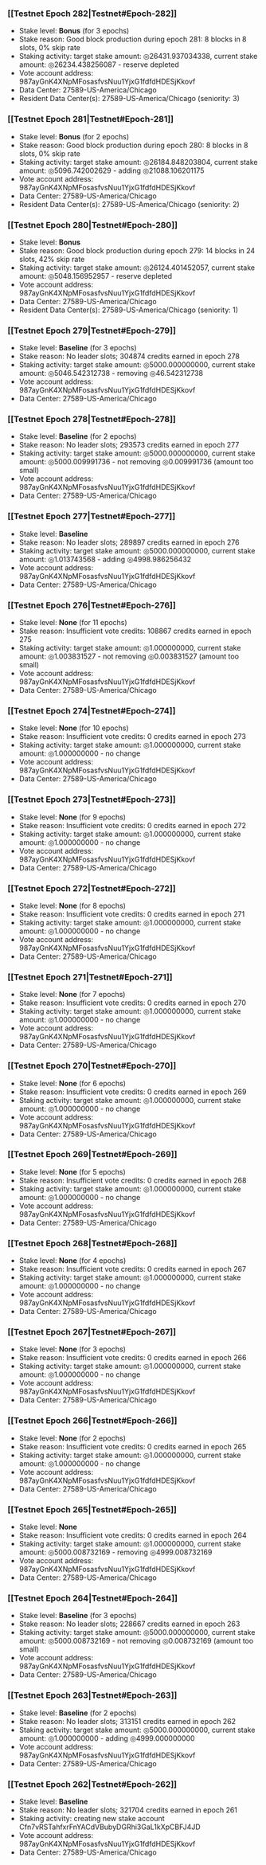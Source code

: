 ### [[Testnet Epoch 282|Testnet#Epoch-282]]
* Stake level: **Bonus** (for 3 epochs)
* Stake reason: Good block production during epoch 281: 8 blocks in 8 slots, 0% skip rate
* Staking activity: target stake amount: ◎26431.937034338, current stake amount: ◎26234.438256087 - reserve depleted
* Vote account address: 987ayGnK4XNpMFosasfvsNuu1YjxG1fdfdHDESjKkovf
* Data Center: 27589-US-America/Chicago
* Resident Data Center(s): 27589-US-America/Chicago (seniority: 3)
### [[Testnet Epoch 281|Testnet#Epoch-281]]
* Stake level: **Bonus** (for 2 epochs)
* Stake reason: Good block production during epoch 280: 8 blocks in 8 slots, 0% skip rate
* Staking activity: target stake amount: ◎26184.848203804, current stake amount: ◎5096.742002629 - adding ◎21088.106201175
* Vote account address: 987ayGnK4XNpMFosasfvsNuu1YjxG1fdfdHDESjKkovf
* Data Center: 27589-US-America/Chicago
* Resident Data Center(s): 27589-US-America/Chicago (seniority: 2)
### [[Testnet Epoch 280|Testnet#Epoch-280]]
* Stake level: **Bonus**
* Stake reason: Good block production during epoch 279: 14 blocks in 24 slots, 42% skip rate
* Staking activity: target stake amount: ◎26124.401452057, current stake amount: ◎5048.156952957 - reserve depleted
* Vote account address: 987ayGnK4XNpMFosasfvsNuu1YjxG1fdfdHDESjKkovf
* Data Center: 27589-US-America/Chicago
* Resident Data Center(s): 27589-US-America/Chicago (seniority: 1)
### [[Testnet Epoch 279|Testnet#Epoch-279]]
* Stake level: **Baseline** (for 3 epochs)
* Stake reason: No leader slots; 304874 credits earned in epoch 278
* Staking activity: target stake amount: ◎5000.000000000, current stake amount: ◎5046.542312738 - removing ◎46.542312738
* Vote account address: 987ayGnK4XNpMFosasfvsNuu1YjxG1fdfdHDESjKkovf
* Data Center: 27589-US-America/Chicago
### [[Testnet Epoch 278|Testnet#Epoch-278]]
* Stake level: **Baseline** (for 2 epochs)
* Stake reason: No leader slots; 293573 credits earned in epoch 277
* Staking activity: target stake amount: ◎5000.000000000, current stake amount: ◎5000.009991736 - not removing ◎0.009991736 (amount too small)
* Vote account address: 987ayGnK4XNpMFosasfvsNuu1YjxG1fdfdHDESjKkovf
* Data Center: 27589-US-America/Chicago
### [[Testnet Epoch 277|Testnet#Epoch-277]]
* Stake level: **Baseline**
* Stake reason: No leader slots; 289897 credits earned in epoch 276
* Staking activity: target stake amount: ◎5000.000000000, current stake amount: ◎1.013743568 - adding ◎4998.986256432
* Vote account address: 987ayGnK4XNpMFosasfvsNuu1YjxG1fdfdHDESjKkovf
* Data Center: 27589-US-America/Chicago
### [[Testnet Epoch 276|Testnet#Epoch-276]]
* Stake level: **None** (for 11 epochs)
* Stake reason: Insufficient vote credits: 108867 credits earned in epoch 275
* Staking activity: target stake amount: ◎1.000000000, current stake amount: ◎1.003831527 - not removing ◎0.003831527 (amount too small)
* Vote account address: 987ayGnK4XNpMFosasfvsNuu1YjxG1fdfdHDESjKkovf
* Data Center: 27589-US-America/Chicago
### [[Testnet Epoch 274|Testnet#Epoch-274]]
* Stake level: **None** (for 10 epochs)
* Stake reason: Insufficient vote credits: 0 credits earned in epoch 273
* Staking activity: target stake amount: ◎1.000000000, current stake amount: ◎1.000000000 - no change
* Vote account address: 987ayGnK4XNpMFosasfvsNuu1YjxG1fdfdHDESjKkovf
* Data Center: 27589-US-America/Chicago
### [[Testnet Epoch 273|Testnet#Epoch-273]]
* Stake level: **None** (for 9 epochs)
* Stake reason: Insufficient vote credits: 0 credits earned in epoch 272
* Staking activity: target stake amount: ◎1.000000000, current stake amount: ◎1.000000000 - no change
* Vote account address: 987ayGnK4XNpMFosasfvsNuu1YjxG1fdfdHDESjKkovf
* Data Center: 27589-US-America/Chicago
### [[Testnet Epoch 272|Testnet#Epoch-272]]
* Stake level: **None** (for 8 epochs)
* Stake reason: Insufficient vote credits: 0 credits earned in epoch 271
* Staking activity: target stake amount: ◎1.000000000, current stake amount: ◎1.000000000 - no change
* Vote account address: 987ayGnK4XNpMFosasfvsNuu1YjxG1fdfdHDESjKkovf
* Data Center: 27589-US-America/Chicago
### [[Testnet Epoch 271|Testnet#Epoch-271]]
* Stake level: **None** (for 7 epochs)
* Stake reason: Insufficient vote credits: 0 credits earned in epoch 270
* Staking activity: target stake amount: ◎1.000000000, current stake amount: ◎1.000000000 - no change
* Vote account address: 987ayGnK4XNpMFosasfvsNuu1YjxG1fdfdHDESjKkovf
* Data Center: 27589-US-America/Chicago
### [[Testnet Epoch 270|Testnet#Epoch-270]]
* Stake level: **None** (for 6 epochs)
* Stake reason: Insufficient vote credits: 0 credits earned in epoch 269
* Staking activity: target stake amount: ◎1.000000000, current stake amount: ◎1.000000000 - no change
* Vote account address: 987ayGnK4XNpMFosasfvsNuu1YjxG1fdfdHDESjKkovf
* Data Center: 27589-US-America/Chicago
### [[Testnet Epoch 269|Testnet#Epoch-269]]
* Stake level: **None** (for 5 epochs)
* Stake reason: Insufficient vote credits: 0 credits earned in epoch 268
* Staking activity: target stake amount: ◎1.000000000, current stake amount: ◎1.000000000 - no change
* Vote account address: 987ayGnK4XNpMFosasfvsNuu1YjxG1fdfdHDESjKkovf
* Data Center: 27589-US-America/Chicago
### [[Testnet Epoch 268|Testnet#Epoch-268]]
* Stake level: **None** (for 4 epochs)
* Stake reason: Insufficient vote credits: 0 credits earned in epoch 267
* Staking activity: target stake amount: ◎1.000000000, current stake amount: ◎1.000000000 - no change
* Vote account address: 987ayGnK4XNpMFosasfvsNuu1YjxG1fdfdHDESjKkovf
* Data Center: 27589-US-America/Chicago
### [[Testnet Epoch 267|Testnet#Epoch-267]]
* Stake level: **None** (for 3 epochs)
* Stake reason: Insufficient vote credits: 0 credits earned in epoch 266
* Staking activity: target stake amount: ◎1.000000000, current stake amount: ◎1.000000000 - no change
* Vote account address: 987ayGnK4XNpMFosasfvsNuu1YjxG1fdfdHDESjKkovf
* Data Center: 27589-US-America/Chicago
### [[Testnet Epoch 266|Testnet#Epoch-266]]
* Stake level: **None** (for 2 epochs)
* Stake reason: Insufficient vote credits: 0 credits earned in epoch 265
* Staking activity: target stake amount: ◎1.000000000, current stake amount: ◎1.000000000 - no change
* Vote account address: 987ayGnK4XNpMFosasfvsNuu1YjxG1fdfdHDESjKkovf
* Data Center: 27589-US-America/Chicago
### [[Testnet Epoch 265|Testnet#Epoch-265]]
* Stake level: **None**
* Stake reason: Insufficient vote credits: 0 credits earned in epoch 264
* Staking activity: target stake amount: ◎1.000000000, current stake amount: ◎5000.008732169 - removing ◎4999.008732169
* Vote account address: 987ayGnK4XNpMFosasfvsNuu1YjxG1fdfdHDESjKkovf
* Data Center: 27589-US-America/Chicago
### [[Testnet Epoch 264|Testnet#Epoch-264]]
* Stake level: **Baseline** (for 3 epochs)
* Stake reason: No leader slots; 228667 credits earned in epoch 263
* Staking activity: target stake amount: ◎5000.000000000, current stake amount: ◎5000.008732169 - not removing ◎0.008732169 (amount too small)
* Vote account address: 987ayGnK4XNpMFosasfvsNuu1YjxG1fdfdHDESjKkovf
* Data Center: 27589-US-America/Chicago
### [[Testnet Epoch 263|Testnet#Epoch-263]]
* Stake level: **Baseline** (for 2 epochs)
* Stake reason: No leader slots; 313151 credits earned in epoch 262
* Staking activity: target stake amount: ◎5000.000000000, current stake amount: ◎1.000000000 - adding ◎4999.000000000
* Vote account address: 987ayGnK4XNpMFosasfvsNuu1YjxG1fdfdHDESjKkovf
* Data Center: 27589-US-America/Chicago
### [[Testnet Epoch 262|Testnet#Epoch-262]]
* Stake level: **Baseline**
* Stake reason: No leader slots; 321704 credits earned in epoch 261
* Staking activity: creating new stake account Cfn7vRSTahfxrFnYACdVBubyDGRhi3GaL1kXpCBFJ4JD
* Vote account address: 987ayGnK4XNpMFosasfvsNuu1YjxG1fdfdHDESjKkovf
* Data Center: 27589-US-America/Chicago
